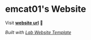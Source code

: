 
# emcat01's Website

Visit **[website url](#)** 🚀

_Built with [Lab Website Template](https://greene-lab.gitbook.io/lab-website-template-docs)_

